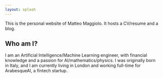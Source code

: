```yaml
---
layout: splash
---
```


This is the personal website of Matteo Maggiolo. It hosts a CV/resume and a blog.

## Who am I?
I am an Artificial Intelligence/Machine Learning engineer, with financial knowledge and a passion for AI/mathematics/physics. I was originally born in Italy, and I am currently living in London and working full-time for ArabesqueAI, a fintech startup.